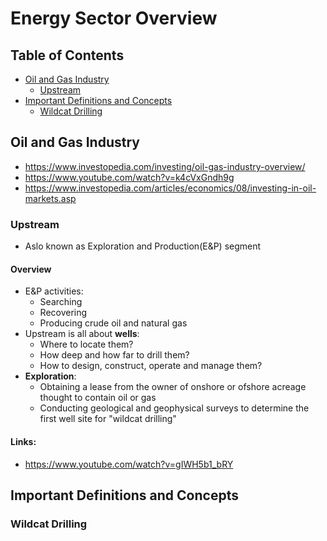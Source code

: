 # Energy Sector Overview

## Table of Contents

- [Oil and Gas Industry](#Oil-and-Gas-Industry)
  - [Upstream](#Upstream)
- [Important Definitions and Concepts](#Important-Definitions-and-Concepts)
  - [Wildcat Drilling](#Wildcat-Drilling) 

## Oil and Gas Industry
- https://www.investopedia.com/investing/oil-gas-industry-overview/
- https://www.youtube.com/watch?v=k4cVxGndh9g
- https://www.investopedia.com/articles/economics/08/investing-in-oil-markets.asp

### Upstream
- Aslo known as Exploration and Production(E&P) segment
#### Overview
- E&P activities:
  - Searching
  - Recovering
  - Producing crude oil and natural gas
- Upstream is all about **wells**:
  - Where to locate them?
  - How deep and how far to drill them?
  - How to design, construct, operate and manage them?
- **Exploration**:
  -  Obtaining a lease from the owner of onshore or ofshore acreage thought to contain oil or gas
  -  Conducting geological and geophysical surveys to determine the first well site for "wildcat drilling" 
#### Links:
- https://www.youtube.com/watch?v=gIWH5b1_bRY

## Important Definitions and Concepts
### Wildcat Drilling

